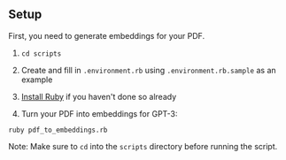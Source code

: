 ## Setup

First, you need to generate embeddings for your PDF.

1. `cd scripts`

2. Create and fill in `.environment.rb` using `.environment.rb.sample` as an example

3. [Install Ruby](https://www.ruby-lang.org/en/documentation/installation/) if you haven't done so already

4. Turn your PDF into embeddings for GPT-3:

```
ruby pdf_to_embeddings.rb
```

Note: Make sure to `cd` into the `scripts` directory before running the script.
